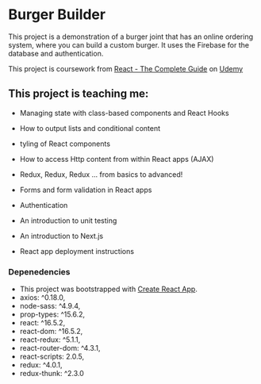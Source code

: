 # Burger Builder

This project is a demonstration of a burger joint that has an online ordering system, where you can build a custom burger. It uses the Firebase for the database and authentication.

This project is coursework from [React - The Complete Guide](https://www.udemy.com/react-the-complete-guide-incl-redux/learn/v4/overview) on [Udemy](https://www.udemy.com)

## This project is teaching me:

- Managing state with class-based components and React Hooks

- How to output lists and conditional content

- tyling of React components

- How to access Http content from within React apps (AJAX)

- Redux, Redux, Redux ... from basics to advanced!

- Forms and form validation in React apps

- Authentication

- An introduction to unit testing

- An introduction to Next.js

- React app deployment instructions

### Depenedencies

- This project was bootstrapped with [Create React App](https://github.com/facebook/create-react-app).
- axios: ^0.18.0,
- node-sass: ^4.9.4,
- prop-types: ^15.6.2,
- react: ^16.5.2,
- react-dom: ^16.5.2,
- react-redux: ^5.1.1,
- react-router-dom: ^4.3.1,
- react-scripts: 2.0.5,
- redux: ^4.0.1,
- redux-thunk: ^2.3.0